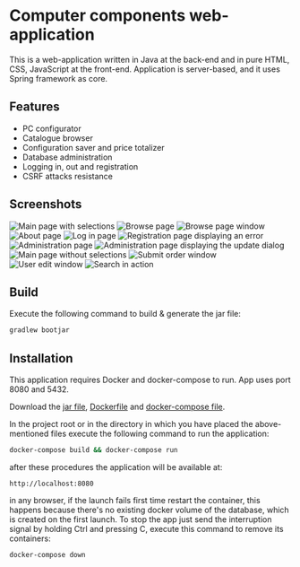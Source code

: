 # Computer components web-application

This is a web-application written in Java at the back-end and in pure
HTML, CSS, JavaScript at the front-end. Application is server-based, 
and it uses Spring framework as core.

## Features

- PC configurator
- Catalogue browser
- Configuration saver and price totalizer
- Database administration
- Logging in, out and registration
- CSRF attacks resistance

## Screenshots

![Main page with selections](screens/a.png "Main page with selections")
![Browse page](screens/b.png "Browse page")
![Browse page window](screens/c.png "Browse page window")
![About page](screens/d.png "About page")
![Log in page](screens/e.png "Log in page")
![Registration page displaying an error](screens/f.png "Registration page displaying an error")
![Administration page](screens/g.png "Administration page")
![Administration page displaying the update dialog](screens/h.png "Administration page displaying the update dialog")
![Main page without selections](screens/i.png "Main page without selections")
![Submit order window](screens/j.png "Submit order window")
![User edit window](screens/k.png "User edit window")
![Search in action](screens/l.png "Search in action")

## Build
Execute the following command to build & generate the jar file:
```sh
gradlew bootjar
```

## Installation

This application requires Docker and docker-compose to run.
App uses port 8080 and 5432.

Download the [jar file](https://github.com/vadniks/ComputerComponentsWebApp/blob/master/cursov_templates-0.0.1-SNAPSHOT.jar), [Dockerfile](https://github.com/vadniks/ComputerComponentsWebApp/blob/master/Dockerfile) and [docker-compose file](https://github.com/vadniks/ComputerComponentsWebApp/blob/master/docker-compose.yml).

In the project root or in the directory in which 
you have placed the above-mentioned files execute 
the following command to run the application:
```sh
docker-compose build && docker-compose run
```
after these procedures the application will be available at:
```
http://localhost:8080
```
in any browser, if the launch fails first time 
restart the container, this happens because there's no existing
docker volume of the database, which is created on the first launch.
To stop the app just send the interruption signal by 
holding Ctrl and pressing C, execute this command to
remove its containers:
```sh
docker-compose down
```
